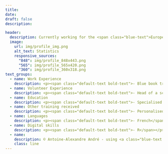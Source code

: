 ```yaml
---
title: 
date: 
draft: false
description: 

header:
  description: Currently working for the <span class="blue-text">European Commission</span>, I'm passionate about <span class="blue-text">technologies</span> and <span class="blue-text">European politics</span>.
  image:
    url: img/profile_img.png
    alt_text: Statistics
    responsive_sources:
      "848": img/profile_848x443.png
      "565": img/profile_565x420.png
      "360": img/profile_360x318.png
text_groups:
  - name: Work Experience
    description: <p><span class="default-text bold-text">- Blue book trainee</span> (2021)</p><p><span class="default-text italic-text">European Commission - DG CNECT</span></p><p>Involved in all different work strands of Unit A.2 (AI Policy Development and Coordination), including the work on the new legal framework (Artificial Intelligence Act), the new Coordinated Plan and Member States AI strategies.</p><br/><p><span class="default-text bold-text">- Data protection and information security consultant</span> (2020 - 2021)</p><p><span class="default-text italic-text">Brussels-Capital Region (CIRB)</span></p><p>Responsible for overseeing the regional institutions' data protection strategies and their implementations to ensure security and compliance with national and European regulations.</p><br/><span class="default-text bold-text">- Researcher in economics</span> (2019 - 2020)</p><p><span class="default-text italic-text">KU Leuven</span></p><p>Researcher in circular economy exploring drivers and barriers to the adoption of Product-Service Systems (PSSs) in the EU.</p>
  - name: Volunteer Experience
    description: <p><span class="default-text bold-text">- Head of a scout unit</span> (2017 - 2022)</p><p><span class="default-text italic-text">Les Scouts ASBL</span></p><p>In charge of leading and supporting the different sections’ staffs (40 counsellors leading 250 young people from 7 to 18 years old).</p><br/><span class="default-text bold-text">- Co-founder</span> (2015 - 2017)</p><p><span class="default-text italic-text">Garden Network</span></p><p>Co-founder of a startup promoting urban agriculture and circular economy for students.</p></p><br/><p><p><span class="default-text bold-text">- Section leader</span> (2012 - 2016)</p><p><span class="default-text italic-text">Les Scouts ASBL</span></p><p>In charge of a group of 35 children (from 7 to 12 years old) for 3 years and of a group of 30 young adults (17-18 years old) for 1 year.</p>
  - name: Education
    description: <p><span class="default-text bold-text">- Specialised master in international economics</span></p><p><span class="default-text italic-text">Université catholique de Louvain / Université de Namur</span></p><p>Selection of courses taken&#58; Advanced Macroeconomics, International Development, International Trade, Evaluation of Public Interventions, Economic Integration, Economic Growth,...</p><br/><p><span class="default-text bold-text">- Erasmus</span></p><p><span class="default-text italic-text">Università degli Studi di Firenze</span></p><p>Selection of courses taken&#58; History and Politics of Contemporary Africa, Challenges in Global Economy, Politics of Central and Eastern Europe,...</p><br/><p><span class="default-text bold-text">- Master in European studies</span></p><p><span class="default-text italic-text">Université catholique de Louvain / Université Saint-Louis</span></p><p>Selection of courses taken&#58; Political Theories, External Actions, Institutional Law, International Law, International Trade, Economic Integration, Economic Policy,...</p><br/><p><span class="default-text bold-text">- Bachelor in business engineering</span></p><p><span class="default-text italic-text">Université catholique de Louvain</span></p><p>Selection of courses taken&#58; Microeconomics, Macroeconomics, Econometrics, Finance, Chemistry, Physics, Technological Research and Development, Tax Law, Commercial Law, Management,... </p>
  - name: Other training received
    description: <p><span class="default-text bold-text">- Personalised Doctum Colloquium programme in applied economics</span></p><p><span class="default-text italic-text">KU Leuven</span></p><p>As part of my year of research in economics, I took courses of&#58; Advanced Econometrics, Dynamic Methods, Advanced Microeconomics,...</p><br/><p><span class="default-text bold-text">- Data Analyst / Data Scientist / Statistician with R</span></p><p><span class="default-text italic-text">Datacamp</span></p><p>These "career tracks" enable participants to acquire all the R skills necessary to any aspiring data professional or researcher.</p><br/><p><span class="default-text bold-text">- Learning mobility project (Erasmus+)</span></p><p><span class="default-text italic-text">European Commission</span></p><p>Week of lectures and debates organized around the theme "A Global Approach to Migration&#58; Challenges and Opportunities".</p>
  - name: Languages
    description: <p><span class="default-text bold-text">- French</span></p></p><span class="default-text italic-text">Native speaker</span></p><br/><p><span class="default-text bold-text">- English</span></p></p><span class="default-text italic-text">Full professional proficiency</span></p><br/><p><span class="default-text bold-text">- Dutch</span></p></p><span class="default-text italic-text">Professional working proficiency</span></p>
  - name: Digital skills
    description: <p><span class="default-text bold-text">- R</span></p><p><span class="default-text bold-text">- SQL</span></p><p><span class="default-text bold-text">- Microsoft Office</span></p><p><span class="default-text bold-text">- Basics in web development</span></p><p><span class="default-text bold-text">- Basics in Photoshop / InDesign</span></p><p><span class="default-text bold-text">...</span></p>
  - name:
    description: © Antoine-Alexandre André - using <a class="blue-text bold-text" href="https://gohugo.io/">Hugo</a> and <a class="blue-text bold-text" href="https://github.com/serg/yourfolio">Yourfolio</a>
    class: line
---
```



